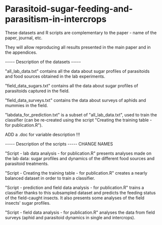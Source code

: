 # Parasitoid-sugar-feeding-and-parasitism-in-intercrops

These datasets and R scripts are complementary to the paper - name of the paper, journal, etc.

They will allow reproducing all results presented in the main paper and in the appendices.



----- Description of the datasets -----

"all_lab_data.txt" contains all the data about sugar profiles of parasitoids and food sources obtained in the lab experiments.

"field_data_sugars.txt" contains all the data about sugar profiles of parasitoids captured in the field.

"field_data_surveys.txt" contains the data about surveys of aphids and mummies in the field.

"labdata_for_prediction.txt" is a subset of "all_lab_data.txt", used to train the classifier (can be re-created using the script "Creating the training table - for publication.R").

ADD a .doc for variable description !!!


----- Description of the scripts ----- CHANGE NAMES

"Script - lab data analysis - for publication.R" presents analyses made on the lab data: sugar profiles and dynamics of the different food sources and parasitoid treatments.

"Script - Creating the training table - for publication.R" creates a nearly balanced dataset in order to train a classifier.

"Script - prediction and field data analysis - for publication.R" trains a classifier thanks to this subsampled dataset and predicts the feeding status of the field-caught insects. It also presents some analyses of the field insects' sugar profiles.

"Script - field data analysis - for publication.R" analyses the data from field surveys (aphid and parasitoid dynamics in single and intercrops).
